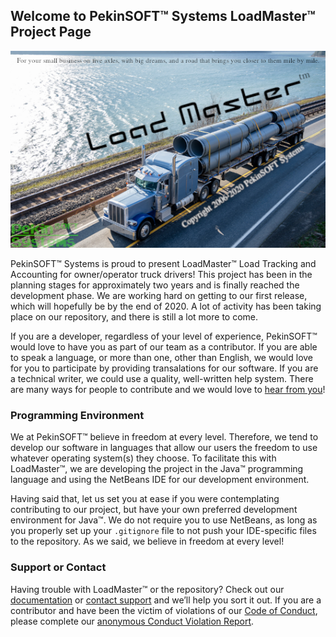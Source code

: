 ## Welcome to PekinSOFT™ Systems LoadMaster™ Project Page

![LoadMaster™](https://github.com/PekinSOFT-Systems/LoadMaster-Images/blob/master/Images/logo.png)

PekinSOFT™ Systems is proud to present LoadMaster™ Load Tracking and Accounting for owner/operator truck drivers! This project has been in the planning stages for approximately two years and is finally reached the development phase. We are working hard on getting to our first release, which will hopefully be by the end of 2020. A lot of activity has been taking place on our repository, and there is still a lot more to come.

If you are a developer, regardless of your level of experience, PekinSOFT™ would love to have you as part of our team as a contributor. If you are able to speak a language, or more than one, other than English, we would love for you to participate by providing transalations for our software. If you are a technical writer, we could use a quality, well-written help system. There are many ways for people to contribute and we would love to [hear from you](mailto:sean@pekinsoft.com)!

### Programming Environment

We at PekinSOFT™ believe in freedom at every level. Therefore, we tend to develop our software in languages that allow our users the freedom to use whatever operating system(s) they choose. To facilitate this with LoadMaster™, we are developing the project in the Java™ programming language and using the NetBeans IDE for our development environment.

Having said that, let us set you at ease if you were contemplating contributing to our project, but have your own preferred development environment for Java™. We do not require you to use NetBeans, as long as you properly set up your `.gitignore` file to not push your IDE-specific files to the repository. As we said, we believe in freedom at every level!

### Support or Contact

Having trouble with LoadMaster™ or the repository? Check out our [documentation](https://github.com/PekinSOFT-Systems/LoadMaster/wiki) or [contact support](mailto:sean@pekinsoft.com) and we’ll help you sort it out. If you are a contributor and have been the victim of violations of our [Code of Conduct](https://github.com/PekinSOFT-Systems/LoadMaster/blob/master/CODE-OF-CONDUCT.md), please complete our [anonymous Conduct Violation Report](https://docs.google.com/forms/d/e/1FAIpQLSchEuADOxfIsX1C5EQ_KYwhy400Xv4_b5dx42IkILIypdvjQQ/viewform).
